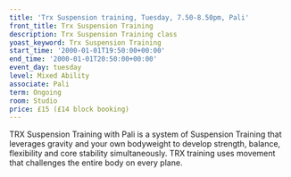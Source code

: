 ```yaml
---
title: 'Trx Suspension training, Tuesday, 7.50-8.50pm, Pali'
front_title: Trx Suspension Training
description: Trx Suspension Training class
yoast_keyword: Trx Suspension Training
start_time: '2000-01-01T19:50:00+00:00'
end_time: '2000-01-01T20:50:00+00:00'
event_day: tuesday
level: Mixed Ability
associate: Pali
term: Ongoing
room: Studio
price: £15 (£14 block booking)
---
```

TRX Suspension Training with Pali  is a system of Suspension Training that leverages gravity and your own bodyweight to develop strength, balance, flexibility and core stability simultaneously. TRX training uses movement that challenges the entire body on every plane.
